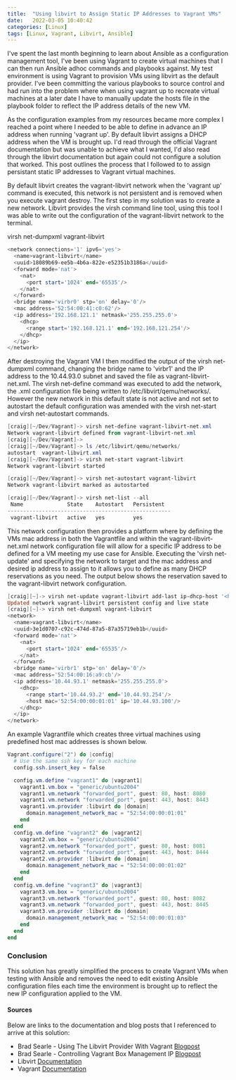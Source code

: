 ```yaml
---
title:  "Using libvirt to Assign Static IP Addresses to Vagrant VMs"
date:   2022-03-05 10:40:42
categories: [Linux]
tags: [Linux, Vagrant, Libvirt, Ansible]
---
```



I've spent the last month beginning to learn about Ansible as a configuration management tool, I've been using Vagrant to create virtual machines that I can then run Ansible adhoc commands and playbooks against. My test environment is using Vagrant to provision VMs using libvirt as the default provider. I've been committing the various playbooks to source control and had run into the problem where when using vagrant up to recreate virtual machines at a later date I have to manually update the hosts file in the playbook folder to reflect the IP address details of the new VM. 

As the configuration examples from my resources became more complex I reached a point where I needed to be able to define in advance an IP address when running 'vagrant up'. By default libvirt assigns a DHCP address when the VM is brought up.  I'd read through the official Vagrant documentation but was unable to achieve what I wanted, I'd also read through the libvirt documentation but again could not configure a solution that worked. This post outlines the process that I followed to to assign persistant static IP addresses to Vagrant virtual machines.

By default libvirt creates the vagrant-libvirt network when the 'vagrant up' command is executed, this network is not persistent and is removed when you execute vagrant destroy. The first step in my solution was to create a new network. Libvirt provides the virsh command line tool, using this tool I was able to write out the configuration of the vagrant-libvirt network to the terminal.

virsh net-dumpxml vagrant-libvirt

```powershell
<network connections='1' ipv6='yes'>
  <name>vagrant-libvirt</name>
  <uuid>18089b69-ee5b-4b6a-822e-e52351b3186a</uuid>
  <forward mode='nat'>
    <nat>
      <port start='1024' end='65535'/>
    </nat>
  </forward>
  <bridge name='virbr0' stp='on' delay='0'/>
  <mac address='52:54:00:41:c0:62'/>
  <ip address='192.168.121.1' netmask='255.255.255.0'>
    <dhcp>
      <range start='192.168.121.1' end='192.168.121.254'/>
    </dhcp>
  </ip>
</network>
```

After destroying the Vagrant VM I then modified the output of the virsh net-dumpxml command, changing the bridge name to 'virbr1' and the IP address to the 10.44.93.0 subnet and saved the file as vagrant-libvirt-net.xml. The virsh net-define command was executed to add the network, the .xml configuration file being written to /etc/libvirt/qemu/networks/. However the new network in this default state is not active and not set to autostart the default configuration was amended with the virsh net-start and virsh net-autostart commands.

```powershell
[craig][~/Dev/Vagrant]-> virsh net-define vagrant-libvirt-net.xml
Network vagrant-libvirt defined from vagrant-libvirt-net.xml
[craig][~/Dev/Vagrant]->
[craig][~/Dev/Vagrant]-> ls /etc/libvirt/qemu/networks/
autostart  vagrant-libvirt.xml
[craig][~/Dev/Vagrant]-> virsh net-start vagrant-libvirt
Network vagrant-libvirt started

[craig][~/Dev/Vagrant]-> virsh net-autostart vagrant-libvirt
Network vagrant-libvirt marked as autostarted

[craig][~/Dev/Vagrant]-> virsh net-list --all
 Name              State    Autostart   Persistent
----------------------------------------------------
 vagrant-libvirt   active   yes         yes
```

This network configuration then provides a platform where by defining the VMs mac address in both the Vagrantfile and within the vagrant-libvirt-net.xml network configuration file will allow for a specific IP address to be defined for a VM meeting my use case for Ansible. Executing the 'virsh net-update' and specifying the network to target and the mac address and desired ip address to assign to it allows you to define as many DHCP reservations as you need. The output below shows the reservation saved to the vagrant-libvirt network configuration.

```powershell
[craig][~]-> virsh net-update vagrant-libvirt add-last ip-dhcp-host '<host mac="52:54:00:00:01:01" ip="10.44.93.100"/>' --live --config --parent-index 0
Updated network vagrant-libvirt persistent config and live state
[craig][~]-> virsh net-dumpxml vagrant-libvirt
<network>
  <name>vagrant-libvirt</name>
  <uuid>3e1d0707-c92c-474d-87a5-87a35719eb1b</uuid>
  <forward mode='nat'>
    <nat>
      <port start='1024' end='65535'/>
    </nat>
  </forward>
  <bridge name='virbr1' stp='on' delay='0'/>
  <mac address='52:54:00:16:a9:cb'/>
  <ip address='10.44.93.1' netmask='255.255.255.0'>
    <dhcp>
      <range start='10.44.93.2' end='10.44.93.254'/>
      <host mac='52:54:00:00:01:01' ip='10.44.93.100'/>
    </dhcp>
  </ip>
</network>
```
An example Vagrantfile which creates three virtual machines using predefined host mac addresses is shown below.

```powershell
Vagrant.configure("2") do |config|
  # Use the same ssh key for each machine
  config.ssh.insert_key = false

  config.vm.define "vagrant1" do |vagrant1|
    vagrant1.vm.box = "generic/ubuntu2004"
    vagrant1.vm.network "forwarded_port", guest: 80, host: 8080
    vagrant1.vm.network "forwarded_port", guest: 443, host: 8443
    vagrant1.vm.provider :libvirt do |domain|
      domain.management_network_mac = "52:54:00:00:01:01"
    end
  end
  config.vm.define "vagrant2" do |vagrant2|
    vagrant2.vm.box = "generic/ubuntu2004"
    vagrant2.vm.network "forwarded_port", guest: 80, host: 8081
    vagrant2.vm.network "forwarded_port", guest: 443, host: 8444
    vagrant2.vm.provider :libvirt do |domain|
      domain.management_network_mac = "52:54:00:00:01:02"
    end
  end
  config.vm.define "vagrant3" do |vagrant3|
    vagrant3.vm.box = "generic/ubuntu2004"
    vagrant3.vm.network "forwarded_port", guest: 80, host: 8082
    vagrant3.vm.network "forwarded_port", guest: 443, host: 8445
    vagrant3.vm.provider :libvirt do |domain|
      domain.management_network_mac = "52:54:00:00:01:03"
    end
  end
end
```
### Conclusion
This solution has greatly simplified the process to create Vagrant VMs when testing with Ansible and removes the need to edit existing Ansible configuration files each time the environment is brought up to reflect the new IP configuration applied to the VM.

#### Sources
Below are links to the documentation and blog posts that I referenced to arrive at this solution:

- Brad Searle - Using The Libvirt Provider With Vagrant [Blogpost](https://codingpackets.com/blog/using-the-libvirt-provider-with-vagrant/)
- Brad Searle - Controlling Vagrant Box Management IP [Blogpost](https://codingpackets.com/blog/controlling-vagrant-box-management-ip/)
- Libvirt [Documentation](https://libvirt.org/sources/virshcmdref/html/)
- Vagrant [Documentation](https://www.vagrantup.com/docs/networking/private_network)

